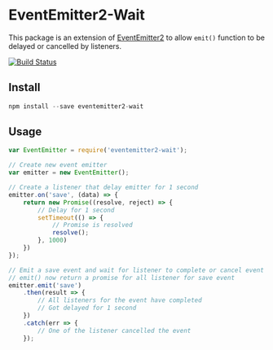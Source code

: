 # EventEmitter2-Wait
This package is an extension of [EventEmitter2](https://github.com/asyncly/EventEmitter2) to allow `emit()` function to be delayed or cancelled by listeners.

[![Build Status](https://travis-ci.org/mgrenier/eventemitter2-wait.svg)](https://travis-ci.org/mgrenier/eventemitter2-wait)

## Install
```js
npm install --save eventemitter2-wait
```

## Usage

```js
var EventEmitter = require('eventemitter2-wait');

// Create new event emitter
var emitter = new EventEmitter();

// Create a listener that delay emitter for 1 second
emitter.on('save', (data) => {
	return new Promise((resolve, reject) => {
		// Delay for 1 second
		setTimeout(() => {
			// Promise is resolved
			resolve();
		}, 1000)
	})
});

// Emit a save event and wait for listener to complete or cancel event
// emit() now return a promise for all listener for save event
emitter.emit('save')
	.then(result => {
		// All listeners for the event have completed
		// Got delayed for 1 second
	})
	.catch(err => {
		// One of the listener cancelled the event
	});
```
